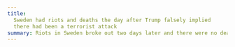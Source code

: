 ```yaml
---
title:
  Sweden had riots and deaths the day after Trump falsely implied
  there had been a terrorist attack
summary: Riots in Sweden broke out two days later and there were no deaths.
---
```

